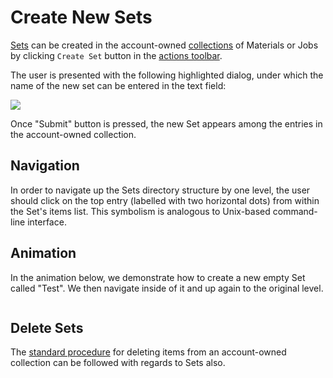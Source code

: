 # Create New Sets

[Sets](../sets.md) can be created in the account-owned [collections](../../accounts/collections.md) of Materials or Jobs by clicking `Create Set` button <i class="zmdi zmdi-folder-outline zmdi-hc-border"></i> in the [actions toolbar](../../entities-general/ui/explorer.md#actions-toolbar).  

The user is presented with the following highlighted dialog, under which the name of the new set can be entered in the text field:

<img src="/images/entities-general/create-set-name.png" > 

Once "Submit" button is pressed, the new Set appears among the entries in the account-owned collection. 

## Navigation

In order to navigate up the Sets directory structure by one level, the user should click on the top entry (labelled with two horizontal dots) from within the Set's items list. This symbolism is analogous to Unix-based command-line interface. 

## Animation

In the animation below, we demonstrate how to create a new empty Set called "Test". We then navigate inside of it and up again to the original level.

<img data-gifffer="/images/entities-general/sets-creation-navigation.gif" />

## Delete Sets

The [standard procedure](delete.md) for deleting items from an account-owned collection can be followed with regards to Sets also. 
